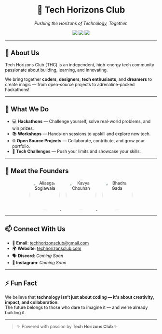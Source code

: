 <h1 align="center">🚀 Tech Horizons Club</h1>

<p align="center">
  <i>Pushing the Horizons of Technology, Together.</i>
</p>

<p align="center">
  <img src="https://img.shields.io/badge/Events-Hackathons-blueviolet?style=for-the-badge" />
  <img src="https://img.shields.io/badge/Projects-Open%20Source-ff69b4?style=for-the-badge" />
  <img src="https://img.shields.io/badge/Workshops-Tech%20Learning-orange?style=for-the-badge" />
</p>

---

## 🌟 About Us
Tech Horizons Club (THC) is an independent, high-energy tech community passionate about building, learning, and innovating.

We bring together **coders**, **designers**, **tech enthusiasts**, and **dreamers** to create magic — from open-source projects to adrenaline-packed hackathons!

---

## 🚀 What We Do
- 💻 **Hackathons** — Challenge yourself, solve real-world problems, and win prizes.
- 📚 **Workshops** — Hands-on sessions to upskill and explore new tech.
- 🌐 **Open Source Projects** — Collaborate, contribute, and grow your portfolio.
- 🎯 **Tech Challenges** — Push your limits and showcase your skills.

---

## 👑 Meet the Founders

<p align="center">
  <a href="https://github.com/aliasgarsogiawala">
    <img src="https://github.com/aliasgarsogiawala.png" width="100" style="border-radius:50%;" alt="Aliasgar Sogiawala"/>
  </a>
  &nbsp;&nbsp;&nbsp;
  <a href="https://github.com/kavyachouhan">
    <img src="https://github.com/kavyachouhan.png" width="100" style="border-radius:50%;" alt="Kavya Chouhan"/>
  </a>
  &nbsp;&nbsp;&nbsp;
  <a href="https://github.com/bhadraagada">
    <img src="https://github.com/bhadraagada.png" width="100" style="border-radius:50%;" alt="Bhadra Gada"/>
  </a>
</p>

---

## 📫 Connect With Us
- 📧 **Email**: [techhorizonsclub@gmail.com](mailto:techhorizonsclub@gmail.com)
- 🌍 **Website**: [techhorizonsclub.com](https://techhorizonsclub.com)
- 🗣️ **Discord**: _Coming Soon_
- 📸 **Instagram**: _Coming Soon_

---

## ⚡ Fun Fact
We believe that **technology isn’t just about coding — it's about creativity, impact, and collaboration**.  
The future belongs to those who dare to imagine it — and we're already building it.

---

> ✨ Powered with passion by **Tech Horizons Club** ✨
